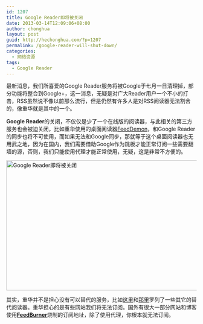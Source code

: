 ```yaml
---
id: 1207
title: Google Reader即将被关闭
date: 2013-03-14T12:09:06+08:00
author: chonghua
layout: post
guid: http://hechonghua.com/?p=1207
permalink: /google-reader-will-shut-down/
categories:
  - 网络资源
tags:
  - Google Reader
---
```

最新消息，我们所喜爱的Google Reader服务将被Google于七月一日清理掉，部分功能将整合到Google+，这一消息，无疑是对广大Reader用户一个不小的打击，RSS虽然说不像以前那么流行，但是仍然有许多人是对RSS阅读器无法割舍的，像重华就是其中的一个。

<!--more-->

**Google Reader**的关闭，不仅仅是少了一个在线版的阅读器，与此相关的第三方服务也会被迫关闭，比如重华使用的桌面阅读器<a href="http://www.feeddemon.com/" target="_blank">FeedDemon</a>，和Google Reader的同步也将不可使用，而如果无法和Google同步，那就等于这个桌面阅读器也无用武之地，因为在国内，我们需要借助Google作为跳板才能正常订阅一些需要翻墙的源，否则，我们只能使用代理才能正常使用，无疑，这是非常不方便的。

<img style="display: block; float: none; margin-left: auto; margin-right: auto" src="http://chonghua-1251666171.cos.ap-shanghai.myqcloud.com/U6349P2DT20130314080253_zpsad4147e8.jpg" width="520" height="344" alt="Google Reader即将被关闭" /> 

其实，重华并不是担心没有可以替代的服务，比如<a href="http://lifehacker.com/5990456/google-reader-is-getting-shut-down-here-are-the-best-alternatives" target="_blank">这里</a>和<a href="http://www.ilovefreesoftware.com/05/featured/15-best-free-rss-readers-for-windows.html" target="_blank">那里</a>罗列了一些其它的替代阅读器。重华担心的是有些网站我们将无法订阅。国外有很大一部分网站和博客使用<a href="http://feedburner.google.com/" target="_blank"><strong>FeedBurner</strong></a>烧制的订阅地址，除了使用代理，你根本就无法订阅。